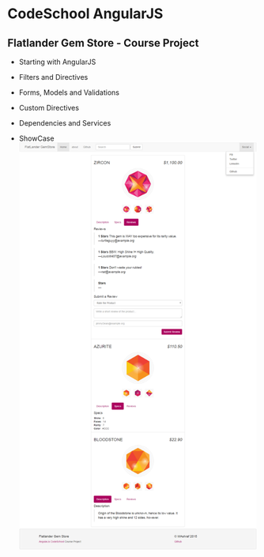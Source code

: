 # CodeSchool AngularJS
## Flatlander Gem Store - Course Project

- Starting with AngularJS
- Filters and Directives
- Forms, Models and Validations
- Custom Directives
- Dependencies and Services

- ShowCase
![View](https://github.com/MAshrafM/FlatlanderGem/blob/master/show.png)